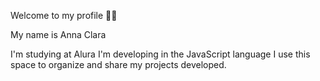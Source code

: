 Welcome to my profile 💙💙

My name is Anna Clara

I'm studying at Alura
I'm developing in the JavaScript language
I use this space to organize and share my projects developed.
